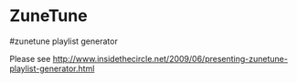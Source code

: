﻿ZuneTune
========

#zunetune playlist generator

Please see http://www.insidethecircle.net/2009/06/presenting-zunetune-playlist-generator.html